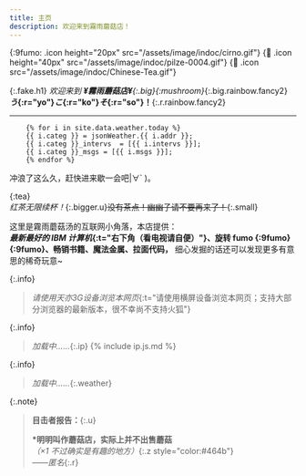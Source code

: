 ```yaml
---
title: 主页
description: 欢迎来到霧雨蘑菇店！
---
```


{:9fumo: .icon height="20px" src="/assets/image/indoc/cirno.gif"}
{:mushroom: .icon height="40px" src="/assets/image/indoc/pilze-0004.gif"}
{:tea: .icon src="/assets/image/indoc/Chinese-Tea.gif"}

{:.fake.h1}
*欢迎来到 **¥霧雨蘑菇店¥**{:.big}![](){:mushroom}*{:.big.rainbow.fancy2} <br> ***う*{:r="yo"}*こ*{:r="ko"}*そ*{:r="so"}！**{:.r.rainbow.fancy2}

---

        {% for i in site.data.weather.today %}
        {{ i.categ }} = jsonWeather.{{ i.addr }};
        {{ i.categ }}_intervs  = [{{ i.intervs }}];
        {{ i.categ }}_msgs = [{{ i.msgs }}];
        {% endfor %}


冲浪了这么久，赶快进来歇一会吧\|∀` )。

![](){:tea}  
*红茶无限续杯！*{:.bigger.u}~~没有茶点！幽幽子请不要再来了！~~{:.small}

这里是霧雨蘑菇汤的互联网小角落，本店提供：  
***最新最好的 IBM 计算机*{:t="右下角（看电视请自便）"}、旋转 fumo ![](){:9fumo}![](){:9fumo}、畅销书籍、魔法金属、拉面代码，** 细心发掘的话还可以发现更多有意思的稀奇玩意~

{:.info}
> *请使用天亦3G设备浏览本网页*{:t="请使用横屏设备浏览本网页；支持大部分浏览器的最新版本，很不幸尚不支持火狐"}

{:.info}
> *加载中......*{:.ip}
{% include ip.js.md %}

{:.info}
> *加载中......*{:.weather}

<script src="/assets/js/weather.js" async></script>

{:.note}
> **目击者报告：**{:.u}
> 
> **\*明明叫作蘑菇店，实际上并不出售蘑菇**  
> *（×1 不过确实是有趣的地方）*{:.z style="color:#464b"}  
> *——匿名*{:.r}
